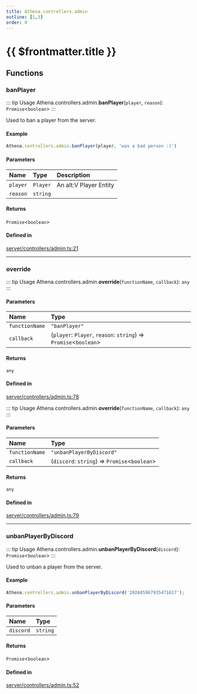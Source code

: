 ```yaml
---
title: Athena.controllers.admin
outline: [1,3]
order: 0
---
```


# {{ $frontmatter.title }}


## Functions

### banPlayer

::: tip Usage
Athena.controllers.admin.**banPlayer**(`player`, `reason`): `Promise`<`boolean`\>
:::

Used to ban a player from the server.

#### Example
```ts
Athena.controllers.admin.banPlayer(player, 'was a bad person :(')
```

#### Parameters

| Name | Type | Description |
| :------ | :------ | :------ |
| `player` | `Player` | An alt:V Player Entity |
| `reason` | `string` |  |

#### Returns

`Promise`<`boolean`\>

#### Defined in

[server/controllers/admin.ts:21](https://github.com/Stuyk/altv-athena/blob/128b8a7/src/core/server/controllers/admin.ts#L21)

___

### override

::: tip Usage
Athena.controllers.admin.**override**(`functionName`, `callback`): `any`
:::

#### Parameters

| Name | Type |
| :------ | :------ |
| `functionName` | ``"banPlayer"`` |
| `callback` | (`player`: `Player`, `reason`: `string`) => `Promise`<`boolean`\> |

#### Returns

`any`

#### Defined in

[server/controllers/admin.ts:78](https://github.com/Stuyk/altv-athena/blob/128b8a7/src/core/server/controllers/admin.ts#L78)

::: tip Usage
Athena.controllers.admin.**override**(`functionName`, `callback`): `any`
:::

#### Parameters

| Name | Type |
| :------ | :------ |
| `functionName` | ``"unbanPlayerByDiscord"`` |
| `callback` | (`discord`: `string`) => `Promise`<`boolean`\> |

#### Returns

`any`

#### Defined in

[server/controllers/admin.ts:79](https://github.com/Stuyk/altv-athena/blob/128b8a7/src/core/server/controllers/admin.ts#L79)

___

### unbanPlayerByDiscord

::: tip Usage
Athena.controllers.admin.**unbanPlayerByDiscord**(`discord`): `Promise`<`boolean`\>
:::

Used to unban a player from the server.

#### Example
```ts
Athena.controllers.admin.unbanPlayerByDiscord('202685967935471617');
```

#### Parameters

| Name | Type |
| :------ | :------ |
| `discord` | `string` |

#### Returns

`Promise`<`boolean`\>

#### Defined in

[server/controllers/admin.ts:52](https://github.com/Stuyk/altv-athena/blob/128b8a7/src/core/server/controllers/admin.ts#L52)
